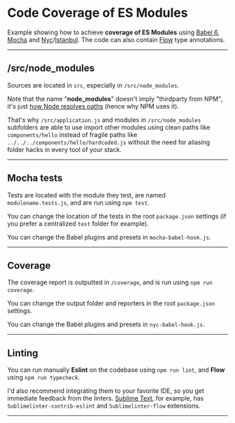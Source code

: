 # Code Coverage of ES Modules

Example showing how to achieve **coverage of ES Modules** using [Babel 6](https://babeljs.io), [Mocha](https://mochajs.org) and [Nyc](https://github.com/istanbuljs/nyc)/[Istanbul](https://istanbul.js.org).
The code can also contain [Flow](https://flowtype.org/) type annotations.


---

## /src/node_modules

Sources are located in `src`, especially in `/src/node_modules`.

Note that the name "**node_modules**" doesn't imply "thirdparty from NPM", it's just [how Node resolves paths](https://nodejs.org/api/modules.html#modules_loading_from_node_modules_folders) (hence why NPM uses it).

That's why `/src/application.js` and modules in `/src/node_modules` subfolders are able to use import other modules using clean paths like `components/hello` instead of fragile paths like `../../../components/hello/hardcoded.js` without the need for aliasing folder hacks in every tool of your stack.


---

## Mocha tests

Tests are located with the module they test, are named `modulename.tests.js`, and are run using `npm test`.

You can change the location of the tests in the root `package.json` settings (if you prefer a centralized `test` folder for example).

You can change the Babel plugins and presets in `mocha-babel-hook.js`.


---

## Coverage

The coverage report is outputted in `/coverage`, and is run using `npm run coverage`.

You can change the output folder and reporters in the root `package.json` settings.

You can change the Babel plugins and presets in `nyc-babel-hook.js`.


---

## Linting

You can run manually **Eslint** on the codebase using `npm run lint`, and **Flow** using `npm run typecheck`.

I'd also recommend integrating them to your favorite IDE, so you get immediate feedback from the linters.
[Sublime Text](http://www.sublimetext.com), for example, has `Sublimelinter-contrib-eslint` and `Sublimelinter-flow` extensions.


---

